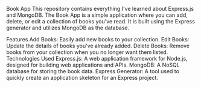 
Book App
This repository contains everything I've learned about Express.js and MongoDB. The Book App is a simple application where you can add, delete, or edit a collection of books you've read. It is built using the Express generator and utilizes MongoDB as the database.

Features
Add Books: Easily add new books to your collection.
Edit Books: Update the details of books you've already added.
Delete Books: Remove books from your collection when you no longer want them listed.
Technologies Used
Express.js: A web application framework for Node.js, designed for building web applications and APIs.
MongoDB: A NoSQL database for storing the book data.
Express Generator: A tool used to quickly create an application skeleton for an Express project.
